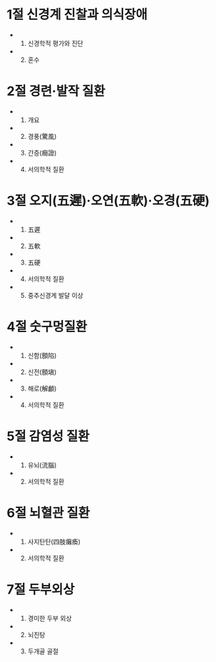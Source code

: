 # 1절 신경계 진찰과 의식장애
- 1. 신경학적 평가와 진단
- 2. 혼수
# 2절 경련·발작 질환
- 1. 개요
- 2. 경풍(驚風)
- 3. 간증(癎證)
- 4. 서의학적 질환
# 3절 오지(五遲)·오연(五軟)·오경(五硬)
- 1. 五遲
- 2. 五軟
- 3. 五硬
- 4. 서의학적 질환
- 5. 중추신경계 발달 이상
# 4절 숫구멍질환
- 1. 신함(顖陷)
- 2. 신전(顖塡)
- 3. 해로(解顱)
- 4. 서의학적 질환
# 5절 감염성 질환
- 1. 유뇌(流腦)
- 2. 서의학적 질환
# 6절 뇌혈관 질환
- 1. 사지탄탄(四肢癱瘓)
- 2. 서의학적 질환
# 7절 두부외상
- 1. 경미한 두부 외상
- 2. 뇌진탕
- 3. 두개골 골절


